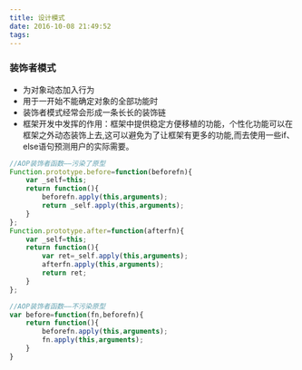 ```yaml
---
title: 设计模式
date: 2016-10-08 21:49:52
tags:
---
```


### 装饰者模式
- 为对象动态加入行为  
- 用于一开始不能确定对象的全部功能时  
- 装饰者模式经常会形成一条长长的装饰链  
- 框架开发中发挥的作用：框架中提供稳定方便移植的功能，个性化功能可以在框架之外动态装饰上去,这可以避免为了让框架有更多的功能,而去使用一些if、else语句预测用户的实际需要。

```javascript
//AOP装饰者函数——污染了原型
Function.prototype.before=function(beforefn){
    var _self=this;
    return function(){
        beforefn.apply(this,arguments);
        return _self.apply(this,arguments);
    }
};
Function.prototype.after=function(afterfn){
    var _self=this;
    return function(){
        var ret=_self.apply(this,arguments);
        afterfn.apply(this,arguments);
        return ret;
    }
};

//AOP装饰者函数——不污染原型
var before=function(fn,beforefn){
    return function(){
        beforefn.apply(this,arguments);
        fn.apply(this,arguments);
    }
}
```